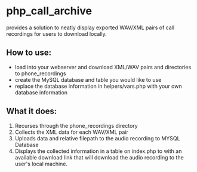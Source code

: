 # php_call_archive
provides a solution to neatly display exported WAV/XML pairs of call recordings for users to download locally.

## How to use:
- load into your webserver and download XML/WAV pairs and directories to phone_recordings
- create the MySQL database and table you would like to use
- replace the database information in helpers/vars.php with your own database information

## What it does:
1. Recurses through the phone_recordings directory
2. Collects the XML data for each WAV/XML pair
3. Uploads data and relative filepath to the audio recording to MYSQL Database
4. Displays the collected information in a table on index.php to with an available download link that will download the audio recording to the user's local machine. 
